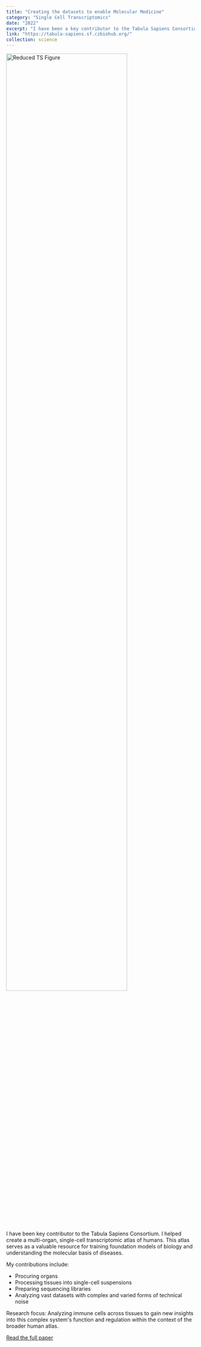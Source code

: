 ```yaml
---
title: "Creating the datasets to enable Molecular Medicine"
category: "Single Cell Transcriptomics"
date: "2022"
excerpt: "I have been a key contributor to the Tabula Sapiens Consortium. Massive single-cell molecular datasets like this have been instrumental cell modeling efforts."
link: "https://tabula-sapiens.sf.czbiohub.org/"
collection: science
---
```


<img src="/images/reduced_ts_figure.png" alt="Reduced TS Figure" style="width: 80%; max-width: 600px;">

I have been key contributor to the Tabula Sapiens Consortium. I helped create a multi-organ, single-cell transcriptomic atlas of humans. This atlas serves as a valuable resource for training foundation models of biology and understanding the molecular basis of diseases.

My contributions include:
- Procuring organs
- Processing tissues into single-cell suspensions
- Preparing sequencing libraries
- Analyzing vast datasets with complex and varied forms of technical noise 

Research focus:
Analyzing immune cells across tissues to gain new insights into this complex system's function and regulation within the context of the broader human atlas.

[Read the full paper](https://www.science.org/doi/10.1126/science.abl4896)
